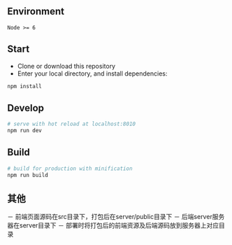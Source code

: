 ## Environment

`Node >= 6`

## Start

 - Clone or download this repository
 - Enter your local directory, and install dependencies:

``` bash
npm install
```

## Develop

``` bash
# serve with hot reload at localhost:8010
npm run dev
```

## Build

``` bash
# build for production with minification
npm run build
```
## 其他
－ 前端页面源码在src目录下，打包后在server/public目录下
－ 后端server服务器在server目录下
－ 部署时将打包后的前端资源及后端源码放到服务器上对应目录